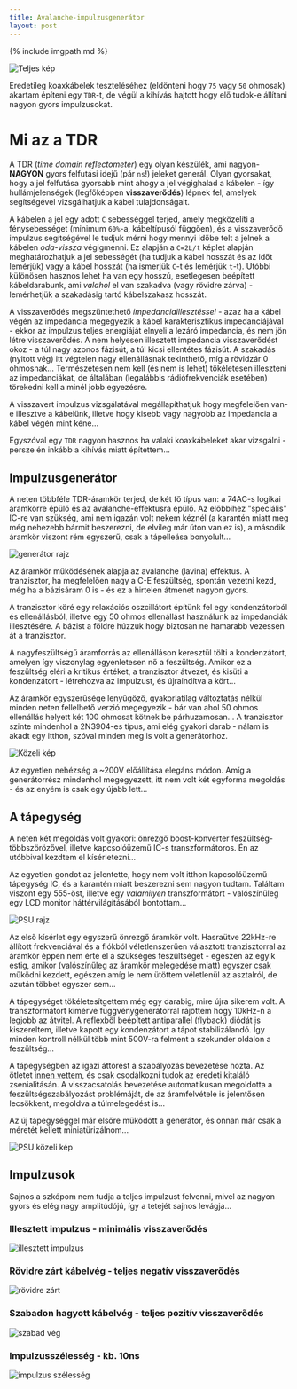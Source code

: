 ```yaml
---
title: Avalanche-impulzusgenerátor
layout: post
---
```


{% include imgpath.md %}

![Teljes kép]({{imgpath}}/tdr.jpg)

Eredetileg koaxkábelek teszteléséhez (eldönteni hogy `75` vagy `50` ohmosak) akartam építeni egy `TDR`-t, de végül a kihívás hajtott hogy elő tudok-e állítani nagyon gyors impulzusokat.

# Mi az a TDR

A TDR (*time domain reflectometer*) egy olyan készülék, ami nagyon-**NAGYON** gyors felfutási idejű (pár `ns`!) jeleket generál. Olyan gyorsakat, hogy a jel felfutása gyorsabb mint ahogy a jel végighalad a kábelen - így hullámjelenségek (legfőképpen **visszaverődés**) lépnek fel, amelyek segítségével vizsgálhatjuk a kábel tulajdonságait.

A kábelen a jel egy adott `C` sebességgel terjed, amely megközelíti a fénysebességet (minimum `60%`-a, kábeltípusól függően), és a visszaverődő impulzus segítségével le tudjuk mérni hogy mennyi időbe telt a jelnek a kábelen *oda-vissza* végigmenni. Ez alapján a `C=2L/t` képlet alapján meghatározhatjuk a jel sebességét (ha tudjuk a kábel hosszát és az időt lemérjük) vagy a kábel hosszát (ha ismerjük `C`-t és lemérjük `t`-t). Utóbbi különösen hasznos lehet ha van egy hosszú, esetlegesen beépített kábeldarabunk, ami *valahol* el van szakadva (vagy rövidre zárva) - lemérhetjük a szakadásig tartó kábelszakasz hosszát.

A visszaverődés megszüntethető *impedanciaillesztéssel* - azaz ha a kábel végén az impedancia megegyezik a kábel karakterisztikus impedanciájával - ekkor az impulzus teljes energiáját elnyeli a lezáró impedancia, és nem jön létre visszaverődés. A nem helyesen illesztett impedancia visszaverődést okoz - a túl nagy azonos fázisút, a túl kicsi ellentétes fázisút. A szakadás (nyitott vég) itt végtelen nagy ellenállásnak tekinthető, míg a rövidzár 0 ohmosnak...
Természetesen nem kell (és nem is lehet) tökéletesen illeszteni az impedanciákat, de általában (legalábbis rádiófrekvenciák esetében) törekedni kell a minél jobb egyezésre.

A visszavert impulzus vizsgálatával megállapíthatjuk hogy megfelelően van-e illesztve a kábelünk, illetve hogy kisebb vagy nagyobb az impedancia a kábel végén mint kéne...

Egyszóval egy `TDR` nagyon hasznos ha valaki koaxkábeleket akar vizsgálni - persze én inkább a kihívás miatt építettem...

## Impulzusgenerátor

A neten többféle TDR-áramkör terjed, de két fő típus van: a 74AC-s logikai áramkörre épülő és az avalanche-effektusra épülő. Az előbbihez "speciális" IC-re van szükség, ami nem igazán volt nekem kéznél (a karantén miatt meg még nehezebb bármit beszerezni, de elvileg már úton van ez is), a második áramkör viszont rém egyszerű, csak a tápelleása bonyolult...

![generátor rajz]({{imgpath}}/sch_gener.jpg)

Az áramkör működésének alapja az avalanche (lavina) effektus. A tranzisztor, ha megfelelően nagy a C-E feszültség, spontán vezetni kezd, még ha a bázisáram 0 is - és ez a hirtelen átmenet nagyon gyors. 

A tranzisztor köré egy relaxációs oszcillátort építünk fel egy kondenzátorból és ellenállásból, illetve egy 50 ohmos ellenállást használunk az impedanciák illesztésére. A bázist a földre húzzuk hogy biztosan ne hamarabb vezessen át a tranzisztor.

A nagyfeszültségű áramforrás az ellenálláson keresztül tölti a kondenzátort, amelyen így viszonylag egyenletesen nő a feszültség. Amikor ez a feszültség eléri a kritikus értéket, a tranzisztor átvezet, és kisüti a kondenzátort - létrehozva az impulzust, és újraindítva a kört...

Az áramkör egyszerűsége lenyűgöző, gyakorlatilag változtatás nélkül minden neten fellelhető verzió megegyezik - bár van ahol 50 ohmos ellenállás helyett két 100 ohmosat kötnek be párhuzamosan... A tranzisztor szinte mindenhol a 2N3904-es típus, ami elég gyakori darab - nálam is akadt egy itthon, szóval minden meg is volt a generátorhoz.

![Közeli kép]({{imgpath}}/gener_kozel.jpg)

Az egyetlen nehézség a ~200V előállítása elegáns módon. Amíg a generátorrész mindenhol megegyezett, itt nem volt két egyforma megoldás - és az enyém is csak egy újabb lett...

## A tápegység

A neten két megoldás volt gyakori: önrezgő boost-konverter feszültség-többszörözővel, illetve 
kapcsolóüzemű IC-s transzformátoros. Én az utóbbival kezdtem el kísérletezni...

Az egyetlen gondot az jelentette, hogy nem volt itthon kapcsolóüzemű tápegység IC, és a karantén miatt beszerezni sem nagyon tudtam. Találtam viszont egy 555-öst, illetve egy *valamilyen* transzformátort - valószínűleg egy LCD monitor háttérvilágításából bontottam...

![PSU rajz]({{imgpath}}/sch_psu.jpg)

Az első kísérlet egy egyszerű önrezgő áramkör volt. Hasraütve 22kHz-re állított frekvenciával és a fiókból véletlenszerűen választott tranzisztorral az áramkör éppen nem érte el a szükséges feszültséget - egészen az egyik estig, amikor (valószínűleg az áramkör melegedése miatt) egyszer csak működni kezdett, egészen amíg le nem ütöttem véletlenül az asztalról, de azután többet egyszer sem...

A tápegységet tökéletesítgettem még egy darabig, mire újra sikerem volt. A transzformátort kimérve függvénygenerátorral rájöttem hogy 10kHz-n a legjobb az átvitel. A reflexből beépített antiparallel (flyback) diódát is kiszereltem, illetve kapott egy kondenzátort a tápot stabilizálandó. Így minden kontroll nélkül több mint 500V-ra felment a szekunder oldalon a feszültség...

A tápegységben az igazi áttörést a szabályozás bevezetése hozta. Az ötletet [innen vettem](https://www.dos4ever.com/flyback/flyback.html), és csak csodálkozni tudok az eredeti kitaláló zsenialitásán. A visszacsatolás bevezetése automatikusan megoldotta a feszültségszabályozást problémáját, de az áramfelvétele is jelentősen lecsökkent, megoldva a túlmelegedést is...

Az új tápegységgel már elsőre működött a generátor, és onnan már csak a méretét kellett miniatürizálnom...

![PSU közeli kép]({{imgpath}}/psu_kozel.jpg)

## Impulzusok

Sajnos a szkópom nem tudja  a teljes impulzust felvenni, mivel az nagyon gyors és elég nagy amplitúdójú, így a tetejét sajnos levágja...

### Illesztett impulzus - minimális visszaverődés

![illesztett impulzus]({{imgpath}}/illesztett.jpg)

### Rövidre zárt kábelvég - teljes negatív visszaverődés

![rövidre zárt]({{imgpath}}/rovidre.jpg)

### Szabadon hagyott kábelvég - teljes pozitív visszaverődés

![szabad vég]({{imgpath}}/szabad.jpg)

### Impulzusszélesség - kb. 10ns

![impulzus szélesség]({{imgpath}}/szelesseg.jpg)